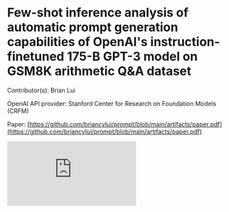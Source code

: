 # Few-shot inference analysis of automatic prompt generation capabilities of OpenAI's instruction-finetuned 175-B GPT-3 model on GSM8K arithmetic Q&A dataset

Contributor(s): Brian Lui

OpenAI API provider: Stanford Center for Research on Foundation Models (CRFM)

Paper: [https://github.com/briancylui/prompt/blob/main/artifacts/paper.pdf](https://github.com/briancylui/prompt/blob/main/artifacts/paper.pdf)

![](https://github.com/briancylui/prompt/blob/main/images/2_step_marginal_return.pdf)
